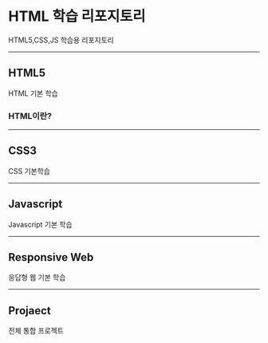 # HTML 학습 리포지토리
HTML5,CSS,JS 학습용 리포지토리


------------------------------------

## HTML5
HTML 기본 학습

### HTML이란?


-----------------------------------
## CSS3
CSS 기본학습

----------------------------------

## Javascript
Javascript 기본 학습

---------------------------------------

## Responsive Web
응답형 웹 기본 학습

------------------------------------

## Projaect
전체 통합 프로젝트
